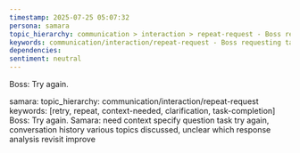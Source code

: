 ```yaml
---
timestamp: 2025-07-25 05:07:32
persona: samara
topic_hierarchy: communication > interaction > repeat-request - Boss requesting task repetition, likely due to incomplete or unsatisfactory previous response. Keywords: retry, repeat, task-completion, communication-clarity. No dependencies as this is a standalone directive.
keywords: communication/interaction/repeat-request - Boss requesting task repetition, likely due to incomplete or unsatisfactory previous response. Keywords: retry, repeat, task-completion, communication-clarity. No dependencies as this is a standalone directive.
dependencies: 
sentiment: neutral
---
```


Boss: Try again.

samara: topic_hierarchy: communication/interaction/repeat-request
keywords: [retry, repeat, context-needed, clarification, task-completion]
Boss: Try again.
Samara: need context specify question task try again, conversation history various topics discussed, unclear which response analysis revisit improve